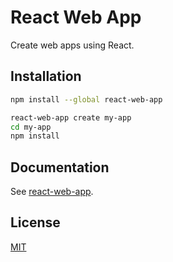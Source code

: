 # React Web App

Create web apps using React.


## Installation

```bash
npm install --global react-web-app

react-web-app create my-app
cd my-app
npm install
```


## Documentation

See [react-web-app](https://github.com/react-web-app/react-web-app).


## License

[MIT][license]


[license]: /LICENSE
